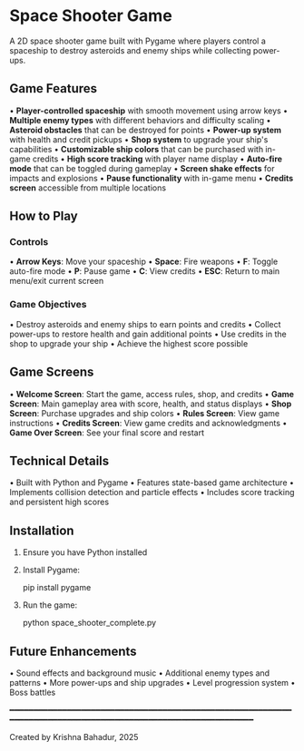 # Space Shooter Game

A 2D space shooter game built with Pygame where players control a spaceship to destroy asteroids and enemy
ships while collecting power-ups.

## Game Features

• **Player-controlled spaceship** with smooth movement using arrow keys
• **Multiple enemy types** with different behaviors and difficulty scaling
• **Asteroid obstacles** that can be destroyed for points
• **Power-up system** with health and credit pickups
• **Shop system** to upgrade your ship's capabilities
• **Customizable ship colors** that can be purchased with in-game credits
• **High score tracking** with player name display
• **Auto-fire mode** that can be toggled during gameplay
• **Screen shake effects** for impacts and explosions
• **Pause functionality** with in-game menu
• **Credits screen** accessible from multiple locations

## How to Play

### Controls
• **Arrow Keys**: Move your spaceship
• **Space**: Fire weapons
• **F**: Toggle auto-fire mode
• **P**: Pause game
• **C**: View credits
• **ESC**: Return to main menu/exit current screen

### Game Objectives
• Destroy asteroids and enemy ships to earn points and credits
• Collect power-ups to restore health and gain additional points
• Use credits in the shop to upgrade your ship
• Achieve the highest score possible

## Game Screens

• **Welcome Screen**: Start the game, access rules, shop, and credits
• **Game Screen**: Main gameplay area with score, health, and status displays
• **Shop Screen**: Purchase upgrades and ship colors
• **Rules Screen**: View game instructions
• **Credits Screen**: View game credits and acknowledgments
• **Game Over Screen**: See your final score and restart

## Technical Details

• Built with Python and Pygame
• Features state-based game architecture
• Implements collision detection and particle effects
• Includes score tracking and persistent high scores

## Installation

1. Ensure you have Python installed
2. Install Pygame:

   pip install pygame

3. Run the game:

   python space_shooter_complete.py


## Future Enhancements

• Sound effects and background music
• Additional enemy types and patterns
• More power-ups and ship upgrades
• Level progression system
• Boss battles

━━━━━━━━━━━━━━━━━━━━━━━━━━━━━━━━━━━━━━━━━━━━━━━━━━━━━━━━━━━━━━━━━━━━━━━━━━━━━━━━━━━━━━━━━━━━━━━━━━━━━━━━━━━━━━


Created by Krishna Bahadur, 2025
